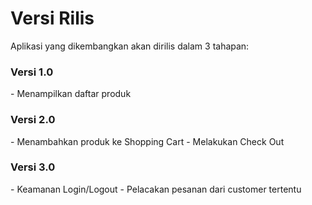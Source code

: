 # Versi Rilis

Aplikasi yang dikembangkan akan dirilis dalam 3 tahapan:
<h3>Versi 1.0</h3>
- Menampilkan daftar produk
<h3>Versi 2.0</h3>
- Menambahkan produk ke Shopping Cart
- Melakukan Check Out
<h3>Versi 3.0</h3>
- Keamanan Login/Logout
- Pelacakan pesanan dari customer tertentu
